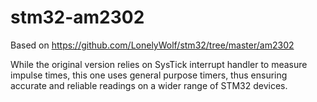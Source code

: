 # stm32-am2302
Based on https://github.com/LonelyWolf/stm32/tree/master/am2302

While the original version relies on SysTick interrupt handler to measure impulse times, this one uses general purpose timers, thus ensuring accurate and reliable readings on a wider range of STM32 devices.
